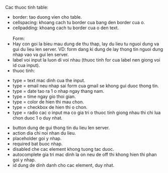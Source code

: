 Cac thuoc tinh table:
- border: tao duong vien cho table.
- cellspacing: khoang cach tu border cua bang den border cua o.
- cellpadding: khoang cach tu border cua o den text.<br><br>
Form:
- Hay con goi la bieu mau dung de thu thap, lay du lieu tu nguoi dung va gui du lieu len server.
VD: form dang ki dung de lay thong tin nguoi dung nhap vao va gui len server.
- label voi input la luon di voi nhau (thuoc tinh for cua label nen giong voi id cua input).
- thuoc tinh: 
+ type = text mac dinh cua the input.
+ type = email neu nhap sai form cua gmail se khong gui duoc thong tin.
+ type = date tao ra 1 o nhap ngay thang nam.
+ type = time ngay gio thoi gian.
+ type = color de hien thi mau chon.
+ type = checkbox de hien thi o chon.
+ type = radio cac o input ma co gia tri o thuoc tinh giong nhau thi chi lua chon duoc 1 o duy nhat.
- button dung de gui thong tin du lieu len server.
- action dia chi noi nhan du lieu.
- placeholder goi y nhap.
- required bat buoc nhap.
- disabled che cac element khong tuong tac duoc.
- autocomplete gia tri mac dinh la on neu de off thi khong hien thi phan goi y nhap.
- id dung de dinh danh cho cac element, duy nhat.

